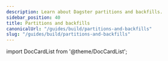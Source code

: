 ```yaml
---
description: Learn about Dagster partitions and backfills.
sidebar_position: 40
title: Partitions and backfills
canonicalUrl: "/guides/build/partitions-and-backfills"
slug: "/guides/build/partitions-and-backfills"
---
```


import DocCardList from '@theme/DocCardList';

<DocCardList />